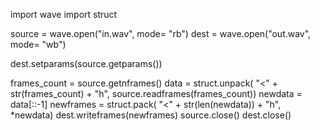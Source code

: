 import wave
import struct

source = wave.open("in.wav", mode=
"rb")
dest = wave.open("out.wav", mode=
"wb")

dest.setparams(source.getparams())

frames_count = source.getnframes()
data = struct.unpack(
    "<" + str(frames_count) + "h",
    source.readframes(frames_count))
newdata = data[::-1]
newframes = struct.pack(
    "<" + str(len(newdata)) +
    "h", *newdata)
dest.writeframes(newframes)
source.close()
dest.close()
